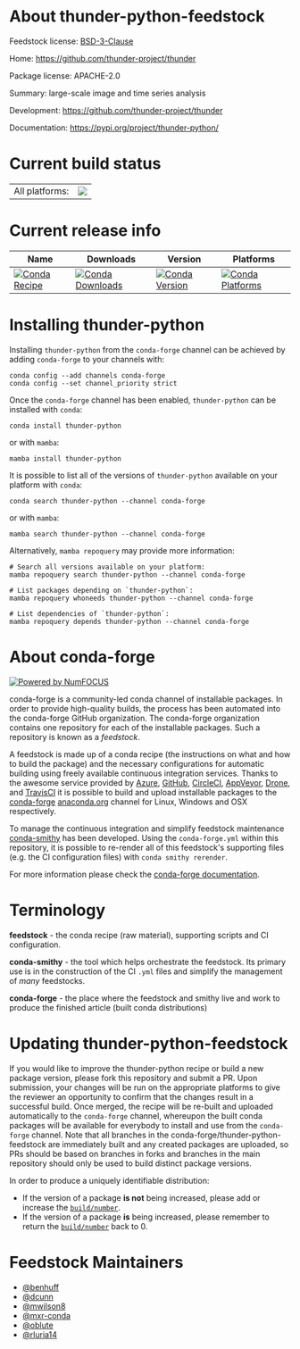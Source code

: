 About thunder-python-feedstock
==============================

Feedstock license: [BSD-3-Clause](https://github.com/conda-forge/thunder-python-feedstock/blob/main/LICENSE.txt)

Home: https://github.com/thunder-project/thunder

Package license: APACHE-2.0

Summary: large-scale image and time series analysis

Development: https://github.com/thunder-project/thunder

Documentation: https://pypi.org/project/thunder-python/

Current build status
====================


<table><tr><td>All platforms:</td>
    <td>
      <a href="https://dev.azure.com/conda-forge/feedstock-builds/_build/latest?definitionId=8657&branchName=main">
        <img src="https://dev.azure.com/conda-forge/feedstock-builds/_apis/build/status/thunder-python-feedstock?branchName=main">
      </a>
    </td>
  </tr>
</table>

Current release info
====================

| Name | Downloads | Version | Platforms |
| --- | --- | --- | --- |
| [![Conda Recipe](https://img.shields.io/badge/recipe-thunder--python-green.svg)](https://anaconda.org/conda-forge/thunder-python) | [![Conda Downloads](https://img.shields.io/conda/dn/conda-forge/thunder-python.svg)](https://anaconda.org/conda-forge/thunder-python) | [![Conda Version](https://img.shields.io/conda/vn/conda-forge/thunder-python.svg)](https://anaconda.org/conda-forge/thunder-python) | [![Conda Platforms](https://img.shields.io/conda/pn/conda-forge/thunder-python.svg)](https://anaconda.org/conda-forge/thunder-python) |

Installing thunder-python
=========================

Installing `thunder-python` from the `conda-forge` channel can be achieved by adding `conda-forge` to your channels with:

```
conda config --add channels conda-forge
conda config --set channel_priority strict
```

Once the `conda-forge` channel has been enabled, `thunder-python` can be installed with `conda`:

```
conda install thunder-python
```

or with `mamba`:

```
mamba install thunder-python
```

It is possible to list all of the versions of `thunder-python` available on your platform with `conda`:

```
conda search thunder-python --channel conda-forge
```

or with `mamba`:

```
mamba search thunder-python --channel conda-forge
```

Alternatively, `mamba repoquery` may provide more information:

```
# Search all versions available on your platform:
mamba repoquery search thunder-python --channel conda-forge

# List packages depending on `thunder-python`:
mamba repoquery whoneeds thunder-python --channel conda-forge

# List dependencies of `thunder-python`:
mamba repoquery depends thunder-python --channel conda-forge
```


About conda-forge
=================

[![Powered by
NumFOCUS](https://img.shields.io/badge/powered%20by-NumFOCUS-orange.svg?style=flat&colorA=E1523D&colorB=007D8A)](https://numfocus.org)

conda-forge is a community-led conda channel of installable packages.
In order to provide high-quality builds, the process has been automated into the
conda-forge GitHub organization. The conda-forge organization contains one repository
for each of the installable packages. Such a repository is known as a *feedstock*.

A feedstock is made up of a conda recipe (the instructions on what and how to build
the package) and the necessary configurations for automatic building using freely
available continuous integration services. Thanks to the awesome service provided by
[Azure](https://azure.microsoft.com/en-us/services/devops/), [GitHub](https://github.com/),
[CircleCI](https://circleci.com/), [AppVeyor](https://www.appveyor.com/),
[Drone](https://cloud.drone.io/welcome), and [TravisCI](https://travis-ci.com/)
it is possible to build and upload installable packages to the
[conda-forge](https://anaconda.org/conda-forge) [anaconda.org](https://anaconda.org/)
channel for Linux, Windows and OSX respectively.

To manage the continuous integration and simplify feedstock maintenance
[conda-smithy](https://github.com/conda-forge/conda-smithy) has been developed.
Using the ``conda-forge.yml`` within this repository, it is possible to re-render all of
this feedstock's supporting files (e.g. the CI configuration files) with ``conda smithy rerender``.

For more information please check the [conda-forge documentation](https://conda-forge.org/docs/).

Terminology
===========

**feedstock** - the conda recipe (raw material), supporting scripts and CI configuration.

**conda-smithy** - the tool which helps orchestrate the feedstock.
                   Its primary use is in the construction of the CI ``.yml`` files
                   and simplify the management of *many* feedstocks.

**conda-forge** - the place where the feedstock and smithy live and work to
                  produce the finished article (built conda distributions)


Updating thunder-python-feedstock
=================================

If you would like to improve the thunder-python recipe or build a new
package version, please fork this repository and submit a PR. Upon submission,
your changes will be run on the appropriate platforms to give the reviewer an
opportunity to confirm that the changes result in a successful build. Once
merged, the recipe will be re-built and uploaded automatically to the
`conda-forge` channel, whereupon the built conda packages will be available for
everybody to install and use from the `conda-forge` channel.
Note that all branches in the conda-forge/thunder-python-feedstock are
immediately built and any created packages are uploaded, so PRs should be based
on branches in forks and branches in the main repository should only be used to
build distinct package versions.

In order to produce a uniquely identifiable distribution:
 * If the version of a package **is not** being increased, please add or increase
   the [``build/number``](https://docs.conda.io/projects/conda-build/en/latest/resources/define-metadata.html#build-number-and-string).
 * If the version of a package **is** being increased, please remember to return
   the [``build/number``](https://docs.conda.io/projects/conda-build/en/latest/resources/define-metadata.html#build-number-and-string)
   back to 0.

Feedstock Maintainers
=====================

* [@benhuff](https://github.com/benhuff/)
* [@dcunn](https://github.com/dcunn/)
* [@mwilson8](https://github.com/mwilson8/)
* [@mxr-conda](https://github.com/mxr-conda/)
* [@oblute](https://github.com/oblute/)
* [@rluria14](https://github.com/rluria14/)

